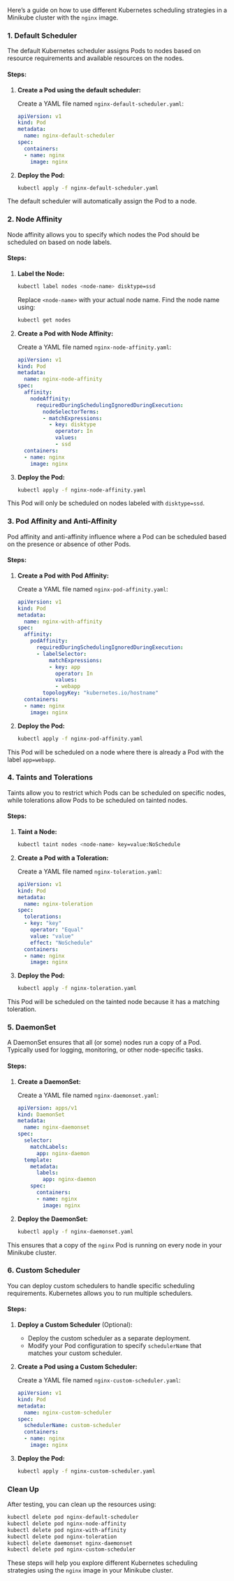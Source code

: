 Here’s a guide on how to use different Kubernetes scheduling strategies in a Minikube cluster with the `nginx` image.

### 1. **Default Scheduler**

The default Kubernetes scheduler assigns Pods to nodes based on resource requirements and available resources on the nodes.

#### Steps:
1. **Create a Pod using the default scheduler:**

   Create a YAML file named `nginx-default-scheduler.yaml`:

   ```yaml
   apiVersion: v1
   kind: Pod
   metadata:
     name: nginx-default-scheduler
   spec:
     containers:
     - name: nginx
       image: nginx
   ```

2. **Deploy the Pod:**

   ```bash
   kubectl apply -f nginx-default-scheduler.yaml
   ```

The default scheduler will automatically assign the Pod to a node.

### 2. **Node Affinity**

Node affinity allows you to specify which nodes the Pod should be scheduled on based on node labels.

#### Steps:
1. **Label the Node:**
   ```bash
   kubectl label nodes <node-name> disktype=ssd
   ```

   Replace `<node-name>` with your actual node name. Find the node name using:
   ```bash
   kubectl get nodes
   ```

2. **Create a Pod with Node Affinity:**

   Create a YAML file named `nginx-node-affinity.yaml`:

   ```yaml
   apiVersion: v1
   kind: Pod
   metadata:
     name: nginx-node-affinity
   spec:
     affinity:
       nodeAffinity:
         requiredDuringSchedulingIgnoredDuringExecution:
           nodeSelectorTerms:
           - matchExpressions:
             - key: disktype
               operator: In
               values:
               - ssd
     containers:
     - name: nginx
       image: nginx
   ```

3. **Deploy the Pod:**

   ```bash
   kubectl apply -f nginx-node-affinity.yaml
   ```

This Pod will only be scheduled on nodes labeled with `disktype=ssd`.

### 3. **Pod Affinity and Anti-Affinity**

Pod affinity and anti-affinity influence where a Pod can be scheduled based on the presence or absence of other Pods.

#### Steps:
1. **Create a Pod with Pod Affinity:**

   Create a YAML file named `nginx-pod-affinity.yaml`:

   ```yaml
   apiVersion: v1
   kind: Pod
   metadata:
     name: nginx-with-affinity
   spec:
     affinity:
       podAffinity:
         requiredDuringSchedulingIgnoredDuringExecution:
         - labelSelector:
             matchExpressions:
             - key: app
               operator: In
               values:
               - webapp
           topologyKey: "kubernetes.io/hostname"
     containers:
     - name: nginx
       image: nginx
   ```

2. **Deploy the Pod:**

   ```bash
   kubectl apply -f nginx-pod-affinity.yaml
   ```

This Pod will be scheduled on a node where there is already a Pod with the label `app=webapp`.

### 4. **Taints and Tolerations**

Taints allow you to restrict which Pods can be scheduled on specific nodes, while tolerations allow Pods to be scheduled on tainted nodes.

#### Steps:
1. **Taint a Node:**

   ```bash
   kubectl taint nodes <node-name> key=value:NoSchedule
   ```

2. **Create a Pod with a Toleration:**

   Create a YAML file named `nginx-toleration.yaml`:

   ```yaml
   apiVersion: v1
   kind: Pod
   metadata:
     name: nginx-toleration
   spec:
     tolerations:
     - key: "key"
       operator: "Equal"
       value: "value"
       effect: "NoSchedule"
     containers:
     - name: nginx
       image: nginx
   ```

3. **Deploy the Pod:**

   ```bash
   kubectl apply -f nginx-toleration.yaml
   ```

This Pod will be scheduled on the tainted node because it has a matching toleration.

### 5. **DaemonSet**

A DaemonSet ensures that all (or some) nodes run a copy of a Pod. Typically used for logging, monitoring, or other node-specific tasks.

#### Steps:
1. **Create a DaemonSet:**

   Create a YAML file named `nginx-daemonset.yaml`:

   ```yaml
   apiVersion: apps/v1
   kind: DaemonSet
   metadata:
     name: nginx-daemonset
   spec:
     selector:
       matchLabels:
         app: nginx-daemon
     template:
       metadata:
         labels:
           app: nginx-daemon
       spec:
         containers:
         - name: nginx
           image: nginx
   ```

2. **Deploy the DaemonSet:**

   ```bash
   kubectl apply -f nginx-daemonset.yaml
   ```

This ensures that a copy of the `nginx` Pod is running on every node in your Minikube cluster.

### 6. **Custom Scheduler**

You can deploy custom schedulers to handle specific scheduling requirements. Kubernetes allows you to run multiple schedulers.

#### Steps:
1. **Deploy a Custom Scheduler** (Optional):
   - Deploy the custom scheduler as a separate deployment.
   - Modify your Pod configuration to specify `schedulerName` that matches your custom scheduler.

2. **Create a Pod using a Custom Scheduler:**

   Create a YAML file named `nginx-custom-scheduler.yaml`:

   ```yaml
   apiVersion: v1
   kind: Pod
   metadata:
     name: nginx-custom-scheduler
   spec:
     schedulerName: custom-scheduler
     containers:
     - name: nginx
       image: nginx
   ```

3. **Deploy the Pod:**

   ```bash
   kubectl apply -f nginx-custom-scheduler.yaml
   ```

### **Clean Up**
After testing, you can clean up the resources using:

```bash
kubectl delete pod nginx-default-scheduler
kubectl delete pod nginx-node-affinity
kubectl delete pod nginx-with-affinity
kubectl delete pod nginx-toleration
kubectl delete daemonset nginx-daemonset
kubectl delete pod nginx-custom-scheduler
```

These steps will help you explore different Kubernetes scheduling strategies using the `nginx` image in your Minikube cluster.

